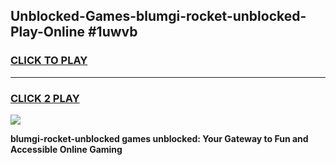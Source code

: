 
## Unblocked-Games-blumgi-rocket-unblocked-Play-Online #1uwvb
<h3>
<a href="https://news.freeplayer.one?title=blumgi-rocket-unblocked&ref=3">CLICK TO PLAY</a></h3>
<hr>

<h3>
<a href="https://news.freeplayer.one?title=blumgi-rocket-unblocked&ref=3">CLICK 2 PLAY</a>
  
</h3>

<a href="https://news.freeplayer.one?title=blumgi-rocket-unblocked&ref=3"><img src="https://clearcache.store/games.png"></a>


**blumgi-rocket-unblocked games unblocked: Your Gateway to Fun and Accessible Online Gaming**
